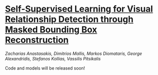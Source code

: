 # [Self-Supervised Learning for Visual Relationship Detection through Masked Bounding Box Reconstruction](https://openaccess.thecvf.com/content/WACV2024/papers/Anastasakis_Self-Supervised_Learning_for_Visual_Relationship_Detection_Through_Masked_Bounding_Box_WACV_2024_paper.pdf)

*Zacharias Anastasakis, Dimitrios Mallis, Markos Diomataris, George Alexandridis, Stefanos Kollias, Vassilis Pitsikalis*

Code and models will be released soon!
